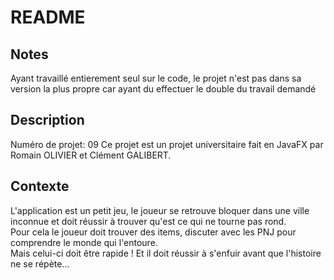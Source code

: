 # README

## Notes

Ayant travaillé entierement seul sur le code, le projet n'est pas dans sa version la plus propre car ayant du effectuer le double du travail demandé

## Description

Numéro de projet: 09
Ce projet est un projet universitaire fait en JavaFX par Romain OLIVIER et Clément GALIBERT.

## Contexte

L'application est un petit jeu, le joueur se retrouve bloquer dans une ville inconnue et doit réussir à trouver qu'est ce qui ne tourne pas rond.  
Pour cela le joueur doit trouver des items, discuter avec les PNJ pour comprendre le monde qui l'entoure.  
Mais celui-ci doit être rapide ! Et il doit réussir à s'enfuir avant que l'histoire ne se répète...
